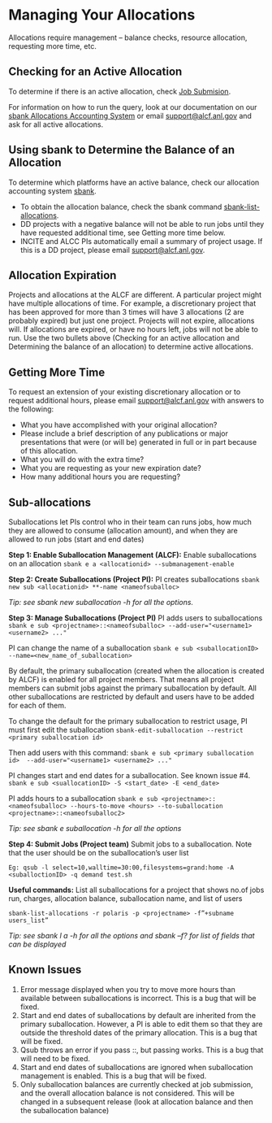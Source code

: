 # Managing Your Allocations
Allocations require management – balance checks, resource allocation, requesting more time, etc.

## Checking for an Active Allocation
To determine if there is an active allocation, check [Job Submision](../../../theta/queueing-and-running-jobs/job-and-queue-scheduling/#submit-a-job).

For information on how to run the query, look at our documentation on our [sbank Allocations Accounting System](sbank-allocation-accounting-system.md) or email [support@alcf.anl.gov](mailto:support@alcf.anl.gov) and ask for all active allocations.

## Using sbank to Determine the Balance of an Allocation
To determine which platforms have an active balance, check our allocation accounting system [sbank](sbank-allocation-accounting-system.md).

- To obtain the allocation balance, check the sbank command [sbank-list-allocations](sbank-list-allocations.md).
- DD projects with a negative balance will not be able to run jobs until they have requested additional time, see Getting more time below.
- INCITE and ALCC PIs automatically email a summary of project usage.  If this is a DD project, please email [support@alcf.anl.gov](mailto:support@alcf.anl.gov).

## Allocation Expiration
Projects and allocations at the ALCF are different.  A particular project might have multiple allocations of time. For example, a discretionary project that has been approved for more than 3 times will have 3 allocations (2 are probably expired) but just one project. Projects will not expire, allocations will. If allocations are expired, or have no hours left, jobs will not be able to run. Use the two bullets above (Checking for an active allocation and Determining the balance of an allocation) to determine active allocations.

## Getting More Time
To request an extension of your existing discretionary allocation or to request additional hours, please email [support@alcf.anl.gov](mailto:support@alcf.anl.gov) with answers to the following:

- What you have accomplished with your original allocation?
- Please include a brief description of any publications or major presentations that were (or will be) generated in full or in part because of this allocation.
- What you will do with the extra time?
- What you are requesting as your new expiration date?
- How many additional hours you are requesting?

## Sub-allocations
Suballocations let PIs control who in their team can runs jobs, how much they are allowed to consume (allocation amount), and when they are allowed to run jobs (start and end dates)

**Step 1: Enable Suballocation Management (ALCF):**
Enable suballocations on an allocation 
`sbank e a <allocationid> --submanagement-enable`

**Step 2: Create Suballocations (Project PI):**
PI creates suballocations 
`sbank new sub <allocationid> **-name <nameofsuballoc>`

*Tip: see sbank new suballocation -h for all the options.* 

**Step 3: Manage Suballocations (Project PI)**
PI adds users to suballocations 
`sbank e sub <projectname>::<nameofsuballoc> --add-user="<username1> <username2> ..."`

PI can change the name of a suballocation 
`sbank e sub <suballocationID> --name=<new_name_of_suballocation>`

By default, the primary suballocation (created when the allocation is created by ALCF) is enabled for all project members. That means all project members can submit jobs against the primary suballocation by default. All other suballocations are restricted by default and users have to be added for each of them.

To change the default for the primary suballocation to restrict usage, PI must first edit the suballocation
`sbank-edit-suballocation --restrict <primary suballocation id>`

Then add users with this command:
`sbank e sub <primary suballocation id>  --add-user="<username1> <username2> ..."`

PI changes start and end dates for a suballocation. See known issue #4. 
`sbank e sub <suallocationID> -S <start_date> -E <end_date>`
 
PI adds hours to a suballocation
`sbank e sub <projectname>::<nameofsuballoc> --hours-to-move <hours> --to-suballocation <projectname>::<nameofsuballoc2>`

*Tip: see sbank e suballocation -h for all the options*

**Step 4: Submit Jobs  (Project team)**
Submit jobs to a suballocation. Note that the user should be on the suballocation’s user list 

`Eg: qsub -l select=10,walltime=30:00,filesystems=grand:home -A <suballoctionID> -q demand test.sh`

**Useful commands:**
List all suballocations for a project that shows no.of jobs run, charges, allocation balance, suballocation name, and list of users  

`sbank-list-allocations -r polaris -p <projectname> -f”+subname users_list”`

*Tip: see sbank l a -h for all the options and sbank –f? for list of fields that can be displayed* 

## Known Issues
1. Error message displayed when you try to move more hours than available between suballocations is incorrect. This is a bug that will be fixed. 
2. Start and end dates of suballocations by default are inherited from the primary suballocation. However, a PI is able to edit them so that they are outside the threshold dates of the primary allocation. This is a bug that will be fixed. 
3. Qsub throws an error if you pass <projectname>::<suballocationname>, but passing <suballocationID> works. This is a bug that will need to be fixed. 
4. Start and end dates of suballocations are ignored when suballocation management is enabled. This is a bug that will be fixed. 
5. Only suballocation balances are currently checked at job submission, and the overall allocation balance is not considered. This will be changed in a subsequent release (look at allocation balance and then the suballocation balance)
